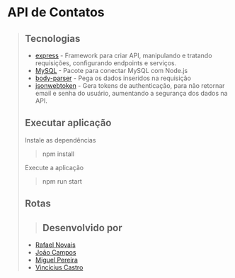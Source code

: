 # API de Contatos
>## Tecnologias
>- [express](https://www.npmjs.com/package/express) - Framework para criar API, manipulando e tratando requisições, configurando endpoints e serviços.
>- [MySQL](https://www.npmjs.com/package/mysql2) - Pacote para conectar MySQL com Node.js
>- [body-parser](https://www.npmjs.com/package/body-parser) - Pega os dados inseridos na requisição
>- [jsonwebtoken](https://www.npmjs.com/package/jsonwebtoken) - Gera tokens de authenticação, para não retornar email e senha do usuário, aumentando a segurança dos dados na API.
>
>## Executar aplicação
> Instale as dependências 
>> npm install
>> 
> Execute a aplicação
>> npm run start
>## Rotas
>
>>## Desenvolvido por
>- [Rafael Novais](https://github.com/oN0V41S)
>- [João Campos](https://github.com/JoaoCamposDev)
>- [Miguel Pereira](https://github.com/Miguel1DM)
>- [Vincícius Castro](https://github.com/Vinecastro)
